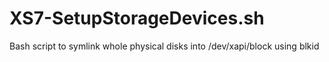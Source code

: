 # XS7-SetupStorageDevices.sh
Bash script to symlink whole physical disks into /dev/xapi/block using blkid
